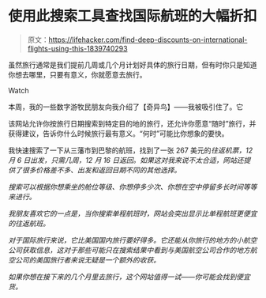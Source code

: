 # 使用此搜索工具查找国际航班的大幅折扣

> 原文：<https://lifehacker.com/find-deep-discounts-on-international-flights-using-this-1839740293>

虽然旅行通常是我们提前几周或几个月计划好具体的旅行日期，但有时你只是知道你想去哪里，只要有意义，你就愿意去旅行。

Watch

本周，我的一些数字游牧民朋友向我介绍了【奇异鸟】——我被吸引住了。它

该网站允许你按旅行日期搜索到特定目的地的旅行，还允许你愿意“随时”旅行，并获得建议，告诉你什么时候旅行最有意义。“何时”可能比你想象的要快。

我快速搜索了一下从三藩市到巴黎的航班，找到了一张 267 美元的*往返机票，12 月 6 日出发，只需几周，12 月 16 日返回。如果这对我来说不太合适，网站还提供了很多价格差不多、出发和返回日期不同的其他选择。* 

*搜索可以根据你想乘坐的舱位等级、你想停多少次、你想在空中停留多长时间等等来进行。* 

*我朋友喜欢它的一点是，当你搜索单程航班时，网站会突出显示比单程航班更便宜的往返航班。* 

*对于国际旅行来说，它比美国国内旅行要好得多。它还能从你旅行的地方的小航空公司获取信息，这对于那些可能只在搜索结果中看到与美国航空公司合作的地方航空公司的美国旅行者来说无疑是一个额外的收获。*

*如果你想在接下来的几个月里去旅行，这个网站值得一试——你可能会找到便宜货。*
